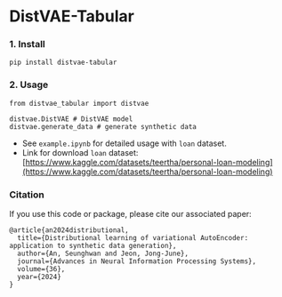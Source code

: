 # DistVAE-Tabular

### 1. Install
```
pip install distvae-tabular
```

### 2. Usage
```
from distvae_tabular import distvae

distvae.DistVAE # DistVAE model
distvae.generate_data # generate synthetic data
```
- See `example.ipynb` for detailed usage with `loan` dataset.
- Link for download `loan` dataset: [https://www.kaggle.com/datasets/teertha/personal-loan-modeling](https://www.kaggle.com/datasets/teertha/personal-loan-modeling)

### Citation
If you use this code or package, please cite our associated paper:
```
@article{an2024distributional,
  title={Distributional learning of variational AutoEncoder: application to synthetic data generation},
  author={An, Seunghwan and Jeon, Jong-June},
  journal={Advances in Neural Information Processing Systems},
  volume={36},
  year={2024}
}
```